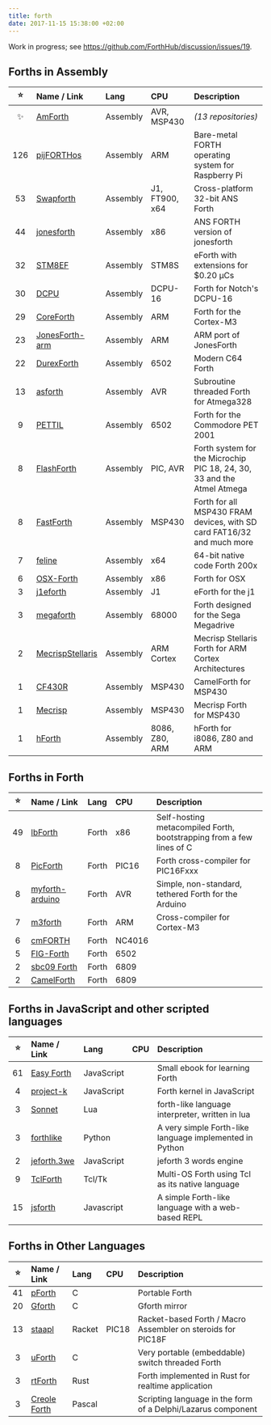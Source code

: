 ```yaml
---
title: forth
date: 2017-11-15 15:38:00 +02:00
---
```


<!---

INSTRUCTIONS
------------

If you're in a hurry just add the repository URL at the end of this page like this:

* https://github.com/USER_AND_REPO

To do it properly copy and paste the following template row to the end of the table, replacing the placeholders with the real values.

|STARS|[NAME](https://github.com/USER_AND_REPO)|LANGUAGE|BASED_ON|SHORT_DESCRIPTION|


ABOUT THE STARS:
----------------

we could use automatic fetching of stars like this: ![](https://img.shields.io/github/stars/USER_AND_REPO.svg?style=social&label=%20)

But since the star-fetching API call often fails, is better to write the number manually. They seem to be working on that: https://github.com/badges/shields/issues/529
-->

Work in progress; see https://github.com/ForthHub/discussion/issues/19.

## Forths in Assembly

|:star:| Name / Link | Lang | CPU | Description |
|:------:|:------------|:-----|:----|:------------|
|:sparkles:|[AmForth](https://github.com/search?q=amforth&type=Repositories&s=updated)|Assembly|AVR, MSP430|_(13 repositories)_|
|126|[pijFORTHos](https://github.com/organix/pijFORTHos)|Assembly|ARM|Bare-metal FORTH operating system for Raspberry Pi|
|53|[Swapforth](https://github.com/jamesbowman/swapforth)|Assembly|J1, FT900, x64|Cross-platform 32-bit ANS Forth|
|44|[jonesforth](https://github.com/chengchangwu/jonesforth)|Assembly|x86|ANS FORTH version of jonesforth|
|32|[STM8EF](https://github.com/TG9541/stm8ef)|Assembly|STM8S|eForth with extensions for $0.20 µCs|
|30|[DCPU](https://github.com/hellige/dcpu)|Assembly|DCPU-16|Forth for Notch's DCPU-16|
|29|[CoreForth](https://github.com/ekoeppen/CoreForth)|Assembly|ARM|Forth for the Cortex-M3|
|23|[JonesForth-arm](https://github.com/M2IHP13-admin/JonesForth-arm)|Assembly|ARM|ARM port of JonesForth|
|22|[DurexForth](https://github.com/jkotlinski/durexforth)|Assembly|6502|Modern C64 Forth|
|13|[asforth](https://github.com/nfz/asforth)|Assembly|AVR|Subroutine threaded Forth for Atmega328|
|9|[PETTIL](https://github.com/chitselb/pettil)|Assembly|6502|Forth for the Commodore PET 2001|
|8|[FlashForth](https://github.com/oh2aun/flashforth)|Assembly|PIC, AVR|Forth system for the Microchip PIC 18, 24, 30, 33 and the Atmel Atmega |
|8|[FastForth](https://github.com/jean-michel/FAST-FORTH)|Assembly|MSP430|Forth for all MSP430 FRAM devices, with SD card FAT16/32 and much more|
|7|[feline](https://github.com/gnooth/feline)|Assembly|x64|64-bit native code Forth 200x|
|6|[OSX-Forth](https://github.com/vygr/OSX-Forth)|Assembly|x86|Forth for OSX|
|3|[j1eforth](https://github.com/samawati/j1eforth)|Assembly|J1|eForth for the j1|
|3|[megaforth](https://github.com/ehaliewicz/megaforth)|Assembly|68000|Forth designed for the Sega Megadrive|
|2|[MecrispStellaris](https://github.com/jjonethal/mecrisp-stellaris)|Assembly|ARM Cortex|Mecrisp Stellaris Forth for ARM Cortex Architectures|
|1|[CF430R](https://github.com/mikalus/CF430FR)|Assembly|MSP430|CamelForth for MSP430|
|1|[Mecrisp](http://mecrisp.sourceforge.net)|Assembly|MSP430|Mecrisp Forth for MSP430|
|1|[hForth](https://github.com/nealcrook/hForth)|Assembly|8086, Z80, ARM|hForth for i8086, Z80 and ARM|


## Forths in Forth

| :star: | Name / Link | Lang | CPU | Description |
|:------:|:------------|:-----|:----|:------------|
|49|[lbForth](https://github.com/larsbrinkhoff/lbForth)|Forth|x86|Self-hosting metacompiled Forth, bootstrapping from a few lines of C|
|8|[PicForth](https://github.com/samueltardieu/picforth)|Forth|PIC16|Forth cross-compiler for PIC16Fxxx|
|8|[myforth-arduino](https://github.com/CharleyShattuck/myforth-arduino)|Forth|AVR|Simple, non-standard, tethered Forth for the Arduino|
|7|[m3forth](https://github.com/oco2000/m3forth)|Forth|ARM|Cross-compiler for Cortex-M3|
|6|[cmFORTH](https://github.com/ForthHub/cmFORTH)|Forth|NC4016||
|5|[FIG-Forth](https://github.com/ForthHub/FIG-Forth)|Forth|6502||
|2|[sbc09 Forth](https://github.com/6809/sbc09)|Forth|6809||
|2|[CamelForth](https://github.com/nealcrook/multicomp6809/tree/master/camelforth)|Forth|6809||

## Forths in JavaScript and other scripted languages

| :star: | Name / Link | Lang | CPU | Description |
|:------:|:------------|:-----|:----|:------------|
|61|[Easy Forth](https://github.com/skilldrick/easyforth)|JavaScript||Small ebook for learning Forth|
|4|[project-k](https://github.com/hcchengithub/project-k)|JavaScript||Forth kernel in JavaScript|
|3|[Sonnet](https://github.com/doy/sonnet)|Lua||forth-like language interpreter, written in lua|
|3|[forthlike](https://github.com/Omnifarious/forthlike)|Python||A very simple Forth-like language implemented in Python|
|2|[jeforth.3we](https://github.com/hcchengithub/jeforth.3we)|JavaScript||jeforth 3 words engine|
|9|[TclForth](https://github.com/wolfwejgaard/tclforth)|Tcl/Tk||Multi-OS Forth using Tcl as its native language|
|15|[jsforth](https://github.com/eatonphil/jsforth)|Javascript||A simple Forth-like language with a web-based REPL|

## Forths in Other Languages

| :star: | Name / Link | Lang | CPU | Description |
|:------:|:------------|:-----|:----|:------------|
|41|[pForth](https://github.com/philburk/pforth)|C||Portable Forth|
|20|[Gforth](https://github.com/forthy42/gforth)|C||Gforth mirror|
|13|[staapl](https://github.com/zwizwa/staapl)|Racket|PIC18|Racket-based Forth / Macro Assembler on steroids for PIC18F|
|3|[uForth](https://github.com/tcoram/uforth)|C||Very portable (embeddable) switch threaded Forth|
|3|[rtForth](https://github.com/chengchangwu/rtforth)|Rust||Forth implemented in Rust for realtime application|
|3|[Creole Forth](https://github.com/tiluser/Creole-Forth)|Pascal||Scripting language in the form of a Delphi/Lazarus component|
